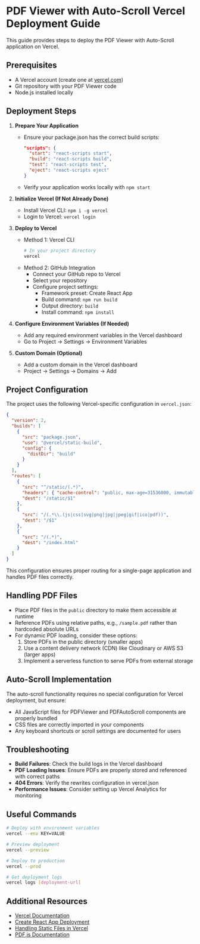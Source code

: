 # PDF Viewer with Auto-Scroll Vercel Deployment Guide

This guide provides steps to deploy the PDF Viewer with Auto-Scroll application on Vercel.

## Prerequisites

- A Vercel account (create one at [vercel.com](https://vercel.com))
- Git repository with your PDF Viewer code
- Node.js installed locally

## Deployment Steps

1. **Prepare Your Application**
   - Ensure your package.json has the correct build scripts:
     ```json
     "scripts": {
       "start": "react-scripts start",
       "build": "react-scripts build",
       "test": "react-scripts test",
       "eject": "react-scripts eject"
     }
     ```
   - Verify your application works locally with `npm start`

2. **Initialize Vercel (If Not Already Done)**
   - Install Vercel CLI: `npm i -g vercel`
   - Login to Vercel: `vercel login`

3. **Deploy to Vercel**
   - Method 1: Vercel CLI
     ```bash
     # In your project directory
     vercel
     ```
   - Method 2: GitHub Integration
     - Connect your GitHub repo to Vercel
     - Select your repository
     - Configure project settings:
       - Framework preset: Create React App
       - Build command: `npm run build`
       - Output directory: `build`
       - Install command: `npm install`

4. **Configure Environment Variables (If Needed)**
   - Add any required environment variables in the Vercel dashboard
   - Go to Project → Settings → Environment Variables

5. **Custom Domain (Optional)**
   - Add a custom domain in the Vercel dashboard
   - Project → Settings → Domains → Add

## Project Configuration

The project uses the following Vercel-specific configuration in `vercel.json`:

```json
{
  "version": 2,
  "builds": [
    {
      "src": "package.json",
      "use": "@vercel/static-build",
      "config": {
        "distDir": "build"
      }
    }
  ],
  "routes": [
    {
      "src": "^/static/(.*)",
      "headers": { "cache-control": "public, max-age=31536000, immutable" },
      "dest": "/static/$1"
    },
    {
      "src": "/(.*\\.(js|css|svg|png|jpg|jpeg|gif|ico|pdf))",
      "dest": "/$1"
    },
    {
      "src": "/(.*)",
      "dest": "/index.html"
    }
  ]
}
```

This configuration ensures proper routing for a single-page application and handles PDF files correctly.

## Handling PDF Files

- Place PDF files in the `public` directory to make them accessible at runtime
- Reference PDFs using relative paths, e.g., `/sample.pdf` rather than hardcoded absolute URLs
- For dynamic PDF loading, consider these options:
  1. Store PDFs in the public directory (smaller apps)
  2. Use a content delivery network (CDN) like Cloudinary or AWS S3 (larger apps)
  3. Implement a serverless function to serve PDFs from external storage

## Auto-Scroll Implementation

The auto-scroll functionality requires no special configuration for Vercel deployment, but ensure:

- All JavaScript files for PDFViewer and PDFAutoScroll components are properly bundled
- CSS files are correctly imported in your components
- Any keyboard shortcuts or scroll settings are documented for users

## Troubleshooting

- **Build Failures**: Check the build logs in the Vercel dashboard
- **PDF Loading Issues**: Ensure PDFs are properly stored and referenced with correct paths
- **404 Errors**: Verify the rewrites configuration in vercel.json
- **Performance Issues**: Consider setting up Vercel Analytics for monitoring

## Useful Commands

```bash
# Deploy with environment variables
vercel --env KEY=VALUE

# Preview deployment
vercel --preview

# Deploy to production
vercel --prod

# Get deployment logs
vercel logs [deployment-url]
```

## Additional Resources

- [Vercel Documentation](https://vercel.com/docs)
- [Create React App Deployment](https://create-react-app.dev/docs/deployment/)
- [Handling Static Files in Vercel](https://vercel.com/guides/using-static-files)
- [PDF.js Documentation](https://mozilla.github.io/pdf.js/)